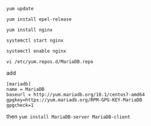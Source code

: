 `yum update`

`yum install epel-release`

`yum install nginx`

`systemctl start nginx`

`systemctl enable nginx`

`vi /etc/yum.repos.d/MariaDB.repo`

add

```
[mariadb]
name = MariaDB
baseurl = http://yum.mariadb.org/10.1/centos7-amd64
gpgkey=https://yum.mariadb.org/RPM-GPG-KEY-MariaDB
gpgcheck=1
```
then
`yum install MariaDB-server MariaDB-client`